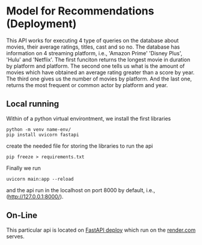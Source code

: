 # Model for Recommendations (Deployment)

This API works for executing 4 type of queries on the database about movies, their average ratings, titles, cast and so no. The database has information on 4 streaming platform, i.e., 'Amazon Prime' 'Disney Plus', 'Hulu' and 'Netflix'. The first funciton returns the longest movie in duration by platform and platform. The second one tells us what is the amount of movies which have obtained an average rating greater than a score by year. The third one gives us the number of movies by platform. And the last one, returns the most frequent or common actor by platform and year.

## Local running
Within of a python virtual environtment, we install the first libraries
```
python -m venv name-env/
pip install uvicorn fastapi
```
create the needed file for storing the libraries to run the api
```
pip freeze > requirements.txt
```
Finally we run
```
uvicorn main:app --reload
```
and the api run in the localhost on port 8000 by default, i.e., (http://127.0.0.1:8000/).
## On-Line
This particular api is located on [FastAPI deploy](https://a-model-recommendation.onrender.com/docs) which run on the [render.com](https://render.com/) serves.
